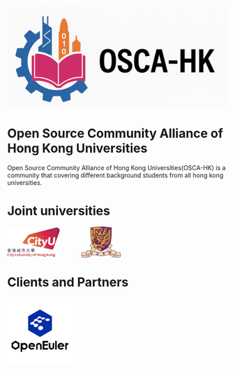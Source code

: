 ![OSCA-HK logo](../logo/OSCA-HK2.png)

# Open Source Community Alliance of Hong Kong Universities

Open Source Community Alliance of Hong Kong Universities(OSCA-HK) is a community that covering different background students from all hong kong universities.


# Joint universities
<div style="display: flex; gap: 50px; flex-wrap: wrap; align-items: center">
  <a href="https://www.cityu.edu.hk/">
    <img src="../logo/CityUHK_logo.png" style="width: 120px; height: auto; display: block"/>
  </a>
  <a href="https://www.cuhk.edu.hk/english/index.html">
    <img src="../logo/CUHK_logo.png" style="width: 90px; height: auto; display: block"/>
  </a>
</div>

# Clients and Partners
<div style="display: flex; gap: 20px; flex-wrap: wrap; align-items: center">
  <a href="https://www.openeuler.org/en/">
    <img src="../logo/openeuler_logo.png" style="width: 150px; height: auto; display: block"/>
  </a>
</div>
